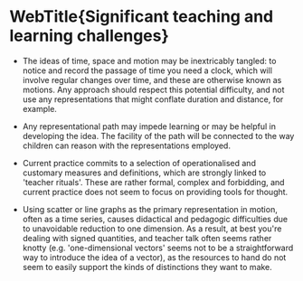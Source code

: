 # WebTitle{Significant teaching and learning challenges}

- The ideas of time, space and motion may be inextricably tangled: to notice and record the passage of time you need a clock, which will involve regular changes over time, and these are otherwise known as motions. Any approach should respect this potential difficulty, and not use any representations that might conflate duration and distance, for example.

- Any representational path may impede learning or may be helpful in developing the idea. The facility of the path will be connected to the way children can reason with the representations employed.

- Current practice commits to a selection of operationalised and customary measures and definitions, which are strongly linked to 'teacher rituals'. These are rather formal, complex and forbidding, and current practice does not seem to focus on providing tools for thought.

- Using scatter or line graphs as the primary representation in motion, often as a time series, causes didactical and pedagogic difficulties due to unavoidable reduction to one dimension. As a result, at best you're dealing with signed quantities, and teacher talk often seems rather knotty (e.g. 'one-dimensional vectors' seems not to be a straightforward way to introduce the idea of a vector), as the resources to hand do not seem to easily support the kinds of distinctions they want to make.

